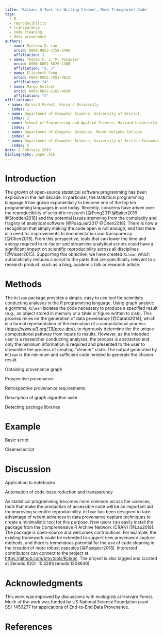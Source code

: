 ```yaml
---
title: 'Rclean: A Tool for Writing Cleaner, More Transparent Code'
tags:
  - R
  - reproducibility
  - transparency
  - code cleaning
  - data provenance
authors:
  - name: Matthew K. Lau
    orcid: 0000-0003-3758-2406
    affiliation: 1
  - name: Thomas F. J.-M. Pasquier
    orcid: 0000-0001-6876-1306
    affiliation: "2, 3" 
  - name: Elizabeth Fong
    orcid: 0000-0002-7851-4912
    affiliation: "4"
  - name: Margo Seltzer
    orcid: 0000-0002-2165-4658
    affiliation: "5"
affiliations:
 - name: Harvard Forest, Harvard University 
   index: 1
 - name: Department of Computer Science, University of Bristol 
   index: 2
 - name: School of Engineering and Applied Science, Harvard University
   index: 3
 - name: Department of Computer Sciences, Mount Holyoke College
   index: 4
 - name: Department of Computer Science, University of British Columbia
   index: 5
date: 2 February 2019
bibliography: paper.bib
---
```



# Introduction

The growth of open-source statistical software programming has been
explosive in the last decade. In particular, the statistical
programming language ``R`` has grown exponentially to become one of
the top ten programming languages in use today. Recently, concerns
have arisen over the reproducibility of scientific research
[@Peng2011 @Baker2016 @Stodden2018] and the potential issues stemming
from the complexity and fragility of analytical software
[@Pasquier2017 @Chen2018]. There is now a recognition that simply
making the code open is not enough, and that there is a need for
improvements to documentation and transparency [@Chen2018]. From this
perspective, tools that can lower the time and energy required to
re-factor and streamline analytical scripts could have a significant
impact on scientific reproducibility across all disciplines
[@Visser2015]. Supporting this objective, we have created ``Rclean``
which automatically reduces a script to the parts that are
specifically relevant to a research product, such as a blog, academic
talk or research article.


# Methods

The ``Rclean`` package provides a simple, easy to use tool for
scientists conducting analyses in the R programming language. Using
graph analytic algorithms, ``Rclean`` isolates the code necessary to
produce a specified result (e.g., an object stored in memory or a
table or figure written to disk). This process relies on the
generation of data provenance [@Carata2014], which is a formal
representation of the execution of a computational process
(https://www.w3.org/TR/prov-dm/), to rigorously determine the the
unique computational pathway from inputs to results. However, as the
intended user is a researcher conducting analyses, the process is
abstracted and only the minimum information is required and presented
to the user to streamline the process of creating "cleaner" code. The
output generated by ``RClean`` is the minimum and sufficient code
needed to generate the chosen result.


Obtaining provenance graph

Prospective provenance

Retrospective provenance requirements

Description of graph algorithm used

Detecting package libraries

# Example

Basic script

Cleaned script



# Discussion

Application to notebooks

Automation of code-base reduction and transparency

As statistical programming becomes more common across the sciences,
tools that make the production of accessible code will be an important
aid for improving scientific reproducibility. ``Rclean`` has been
designed to take advantage of recent advances in data provenance
capture techniques to create a minimalistic tool for this purpose. New
users can easily install the package from the Comprehensive R Archive
Network (CRAN) [@Lau2018]. The package is open-source and welcomes
contributions. For example, the existing framework could be extended
to support new provenance capture methods, and there is tremendous
potential for the use of code cleaning in the creation of more robust
capsules [@Pasquier2018]. Interested contributors can connect to the
project at https://github.com/provtools/Rclean. The project is also
tagged and curated at Zenodo (DOI: 10.5281/zenodo.1208640).



# Acknowledgments

This work was improved by discussions with ecologists at Harvard
Forest. Much of the work was funded by US National Science Foundation
grant SSI-1450277 for applications of End-to-End Data Provenance.

# References

